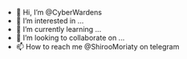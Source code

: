 - 👋 Hi, I’m @CyberWardens
- 👀 I’m interested in ...
- 🌱 I’m currently learning ...
- 💞️ I’m looking to collaborate on ...
- 📫 How to reach me @ShirooMoriaty on telegram


